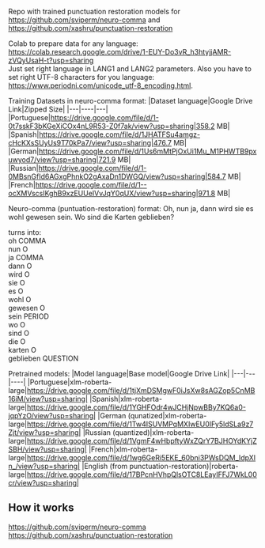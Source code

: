 Repo with trained punctuation restoration models for https://github.com/sviperm/neuro-comma and https://github.com/xashru/punctuation-restoration 

Colab to prepare data for any language:
https://colab.research.google.com/drive/1-EUY-Do3vR_h3htyjjAMR-zVQyUsaH-t?usp=sharing  
Just set right language in LANG1 and LANG2 parameters. Also you have to set right UTF-8 characters for you language: https://www.periodni.com/unicode_utf-8_encoding.html.

Training Datasets in neuro-comma format:
|Dataset language|Google Drive Link|Zipped Size|
|---|----|---|
|Portuguese|https://drive.google.com/file/d/1-0t7sskF3bKGeXiCOx4nL9R53-Z0f7ak/view?usp=sharing|358.2 MB|
|Spanish|https://drive.google.com/file/d/1JHATFSu4amgz-cHcKXsSUyUs9T70kPa7/view?usp=sharing|476.7 MB|
|German|https://drive.google.com/file/d/1Us6mMtPjOxUi1Mu_M1PHWTB9pxuwyod7/view?usp=sharing|721.9 MB|
|Russian|https://drive.google.com/file/d/1-0MBsnGfId6AGxgPhnkO2gAxaDn1DWGQ/view?usp=sharing|584.7 MB|
|French|https://drive.google.com/file/d/1--ocXMVscsIKghB9xzEUUeIVvJqY0qUX/view?usp=sharing|971.8 MB|  
  
Neuro-comma (puntuation-restoration) format: Oh, nun ja, dann wird sie es wohl gewesen sein. Wo sind die Karten geblieben?  

turns into:  
oh	COMMA  
nun	O  
ja	COMMA  
dann	O  
wird	O  
sie	O  
es	O  
wohl	O  
gewesen	O  
sein	PERIOD  
wo	O  
sind	O  
die	O  
karten	O  
geblieben	QUESTION  

Pretrained models:
|Model language|Base model|Google Drive Link|
|---|---|----|
|Portuguese|xlm-roberta-large|https://drive.google.com/file/d/1tjXmDSMgwF0iJsXw8sAGZop5CnMB16iM/view?usp=sharing|
|Spanish|xlm-roberta-large|https://drive.google.com/file/d/1YGHFOdr4wJCHjNpwBBy7KQ6a0-jqpYzO/view?usp=sharing|
|German (qunatized|xlm-roberta-large|https://drive.google.com/file/d/1Tw4ISUVMPqMXIwEU0IFy5ldSLa9z7Zjt/view?usp=sharing|
|Russian (quantized)|xlm-roberta-large|https://drive.google.com/file/d/1VgmF4wHbpftyWxZQrY7BJHOYdKYjZSBH/view?usp=sharing|
|French|xlm-roberta-large|https://drive.google.com/file/d/1wg6GeRi5EKE_60bni3PWsDQM_IdpXIn_/view?usp=sharing|
|English (from punctuation-restoration)|roberta-large|https://drive.google.com/file/d/17BPcnHVhpQlsOTC8LEayIFFJ7WkL00cr/view?usp=sharing|

## How it works
https://github.com/sviperm/neuro-comma  
https://github.com/xashru/punctuation-restoration
